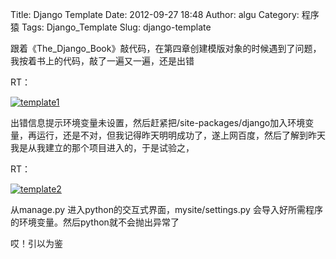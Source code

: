 Title: Django Template
Date: 2012-09-27 18:48
Author: algu
Category: 程序猿
Tags: Django_Template
Slug: django-template

跟着《The\_Django\_Book》敲代码，在第四章创建模版对象的时候遇到了问题，我按着书上的代码，敲了一遍又一遍，还是出错

RT：

[![](http://www.jcodef.com/wp-content/uploads/2012/09/template1-300x184.jpg "template1")](http://www.jcodef.com/wp-content/uploads/2012/09/template1.jpg)

出错信息提示环境变量未设置，然后赶紧把/site-packages/django加入环境变量，再运行，还是不对，但我记得昨天明明成功了，遂上网百度，然后了解到昨天我是从我建立的那个项目进入的，于是试验之，

RT：

[![](http://www.jcodef.com/wp-content/uploads/2012/09/template2-300x168.jpg "template2")](http://www.jcodef.com/wp-content/uploads/2012/09/template2.jpg)

从manage.py 进入python的交互式界面，mysite/settings.py
会导入好所需程序的环境变量。然后python就不会抛出异常了

哎！引以为鉴
